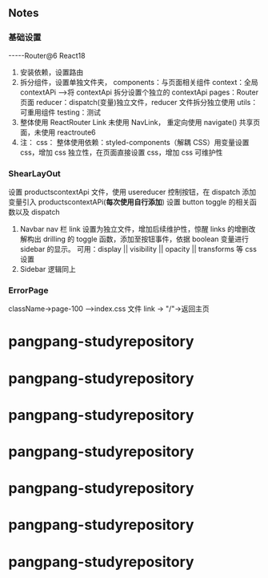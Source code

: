 ## Notes

### 基础设置

-----Router@6 React18

1. 安装依赖，设置路由
2. 拆分组件，设置单独文件夹，
   components：与页面相关组件
   context：全局 contextAPi -->将 contextApi 拆分设置个独立的 contextApi
   pages：Router 页面
   reducer：dispatch(变量)独立文件，reducer 文件拆分独立使用
   utils：可重用组件
   testing：测试
3. 整体使用 ReactRouter Link 未使用 NavLink，
   重定向使用 navigate()
   共享页面，未使用 reactroute6
4. 注：
   css：
   整体使用依赖：styled-components（解耦 CSS）用变量设置 css，增加 css 独立性，在页面直接设置 css，增加 css 可维护性

### ShearLayOut

设置 productscontextApi 文件，使用 usereducer 控制按钮，在 dispatch 添加变量引入 productscontextAPi(**每次使用自行添加**)
设置 button toggle 的相关函数以及 dispatch

1. Navbar
   nav 栏 link 设置为独立文件，增加后续维护性，惊醒 links 的增删改
   解构出 drilling 的 toggle 函数，添加至按钮事件，依据 boolean 变量进行 sidebar 的显示。
   可用：display || visibility || opacity || transforms 等 css 设置
2. Sidebar
   逻辑同上

### ErrorPage

className->page-100 -->index.css 文件
link -> "/"->返回主页
# pangpang-studyrepository
# pangpang-studyrepository
# pangpang-studyrepository
# pangpang-studyrepository
# pangpang-studyrepository
# pangpang-studyrepository
# pangpang-studyrepository
